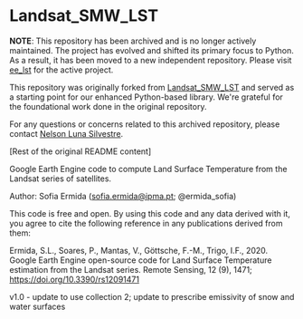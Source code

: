 # Landsat_SMW_LST

**NOTE**: This repository has been archived and is no longer actively maintained. The project has evolved and shifted its primary focus to Python. As a result, it has been moved to a new independent repository. Please visit [ee_lst](https://github.com/lunasilvestre/ee_lst) for the active project.

This repository was originally forked from [Landsat_SMW_LST](https://github.com/sofiaermida/Landsat_SMW_LST) and served as a starting point for our enhanced Python-based library. We're grateful for the foundational work done in the original repository.

For any questions or concerns related to this archived repository, please contact [Nelson Luna Silvestre](https://github.com/lunasilvestre).

[Rest of the original README content]

Google Earth Engine code to compute Land Surface Temperature from the Landsat series of satellites.

Author: Sofia Ermida (sofia.ermida@ipma.pt; @ermida_sofia)

This code is free and open. 
By using this code and any data derived with it, 
you agree to cite the following reference 
in any publications derived from them:

Ermida, S.L., Soares, P., Mantas, V., Göttsche, F.-M., Trigo, I.F., 2020. 
    Google Earth Engine open-source code for Land Surface Temperature estimation from the Landsat series.
    Remote Sensing, 12 (9), 1471; https://doi.org/10.3390/rs12091471
    
v1.0 - update to use collection 2; update to prescribe emissivity of snow and water surfaces
